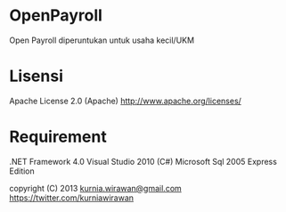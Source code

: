 OpenPayroll
===========

Open Payroll diperuntukan untuk usaha kecil/UKM

Lisensi
=======
Apache License 2.0 (Apache) http://www.apache.org/licenses/

Requirement
===========
.NET Framework 4.0
Visual Studio 2010 (C#)
Microsoft Sql 2005 Express Edition


copyright (C) 2013 kurnia.wirawan@gmail.com
https://twitter.com/kurniawirawan


